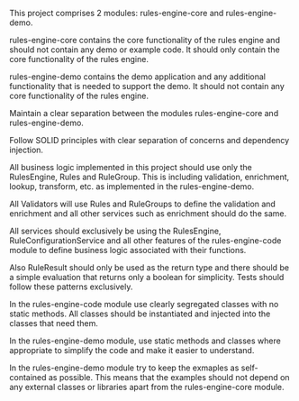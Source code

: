 This project comprises 2 modules: rules-engine-core and rules-engine-demo.

rules-engine-core contains the core functionality of the rules engine and should not contain any demo or example code. It should only contain the core functionality of the rules engine.

rules-engine-demo contains the demo application and any additional functionality that is needed to support the demo. It should not contain any core functionality of the rules engine.

Maintain a clear separation between the modules rules-engine-core and rules-engine-demo.

Follow SOLID principles with clear separation of concerns and dependency injection.

All business logic implemented in this project should use only the RulesEngine, Rules and RuleGroup. This is including validation, enrichment, lookup, transform, etc. as implemented in the rules-engine-demo.

All Validators will use Rules and RuleGroups to define the validation and enrichment and all other services such as enrichment should do the same. 

All services should exclusively be using the RulesEngine, RuleConfigurationService and all other features of the rules-engine-code module to define business logic associated with their functions.  

Also RuleResult should only be used as the return type and there should be a simple evaluation that returns only a boolean for simplicity. Tests should follow these patterns exclusively.

In the rules-engine-code module use clearly segregated classes with no static methods. All classes should be instantiated and injected into the classes that need them.

In the rules-engine-demo module, use static methods and classes where appropriate to simplify the code and make it easier to understand. 

In the rules-engine-demo module try to keep the exmaples as self-contained as possible. This means that the examples should not depend on any external classes or libraries apart from the rules-engine-core module.

